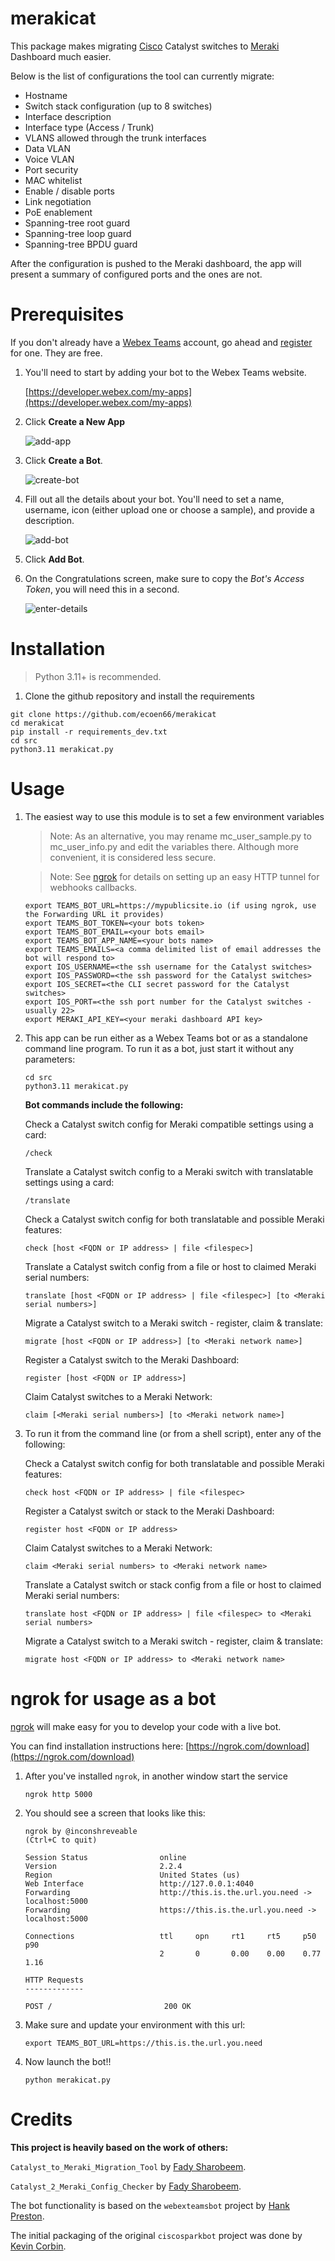 # merakicat

This package makes migrating [Cisco](https://www.cisco.com) Catalyst switches to [Meraki](https:www.meraki.com) Dashboard much easier.  

Below is the list of configurations the tool can currently migrate:
- Hostname
- Switch stack configuration (up to 8 switches)
- Interface description
- Interface type (Access / Trunk)
- VLANS allowed through the trunk interfaces
- Data VLAN
- Voice VLAN
- Port security
- MAC whitelist
- Enable / disable ports
- Link negotiation
- PoE enablement
- Spanning-tree root guard
- Spanning-tree loop guard
- Spanning-tree BPDU guard

After the configuration is pushed to the Meraki dashboard, the app will present a summary of configured ports and the ones are not.

# Prerequisites

If you don't already have a [Webex Teams](https://www.webex.com/products/teams/index.html) account, go ahead and [register](https://www.webex.com/pricing/free-trial.html) for one.  They are free.

1. You'll need to start by adding your bot to the Webex Teams website.

    [https://developer.webex.com/my-apps](https://developer.webex.com/my-apps)

1. Click **Create a New App**

    ![add-app](https://github.com/ecoen66/merakicat/raw/main/images/newapp.jpg)

1. Click **Create a Bot**.

    ![create-bot](https://github.com/ecoen66/merakicat/raw/main/images/createbot.jpg)

2. Fill out all the details about your bot.  You'll need to set a name, username, icon (either upload one or choose a sample), and provide a description.

    ![add-bot](https://github.com/ecoen66/merakicat/raw/main/images/newbot.jpg)

3. Click **Add Bot**.

1. On the Congratulations screen, make sure to copy the *Bot's Access Token*, you will need this in a second.

    ![enter-details](https://github.com/ecoen66/merakicat/raw/main/images/botcongrats.jpg)

# Installation

> Python 3.11+ is recommended.

1. Clone the github repository and install the requirements

```
git clone https://github.com/ecoen66/merakicat
cd merakicat
pip install -r requirements_dev.txt
cd src
python3.11 merakicat.py
```

# Usage

1. The easiest way to use this module is to set a few environment variables

    > Note: As an alternative, you may rename mc_user_sample.py to mc_user_info.py and edit the variables there.
    > Although more convenient, it is considered less secure.

    > Note: See [ngrok](#ngrok) for details on setting up an easy HTTP tunnel for webhooks callbacks.

    ```
    export TEAMS_BOT_URL=https://mypublicsite.io (if using ngrok, use the Forwarding URL it provides)
    export TEAMS_BOT_TOKEN=<your bots token>
    export TEAMS_BOT_EMAIL=<your bots email>
    export TEAMS_BOT_APP_NAME=<your bots name>
    export TEAMS_EMAILS=<a comma delimited list of email addresses the bot will respond to>
    export IOS_USERNAME=<the ssh username for the Catalyst switches>
    export IOS_PASSWORD=<the ssh password for the Catalyst switches>
    export IOS_SECRET=<the CLI secret password for the Catalyst switches>
    export IOS_PORT=<the ssh port number for the Catalyst switches - usually 22>
    export MERAKI_API_KEY=<your meraki dashboard API key>
    ```

1. This app can be run either as a Webex Teams bot or as a standalone command line program.  To run it as a bot, just start it without any parameters:  

    ```
    cd src
    python3.11 merakicat.py
    ```
    **Bot commands include the following:**

    Check a Catalyst switch config for Meraki compatible settings using a card:
    ```
    /check
    ```
    Translate a Catalyst switch config to a Meraki switch with translatable settings using a card:
    ```
    /translate
    ```
    Check a Catalyst switch config for both translatable and possible Meraki features:
    ```
    check [host <FQDN or IP address> | file <filespec>]
    ```
    Translate a Catalyst switch config from a file or host to claimed Meraki serial numbers:
    ```
    translate [host <FQDN or IP address> | file <filespec>] [to <Meraki serial numbers>]
    ```
    Migrate a Catalyst switch to a Meraki switch - register, claim & translate:
    ```
    migrate [host <FQDN or IP address>] [to <Meraki network name>]
    ```
    Register a Catalyst switch to the Meraki Dashboard:
    ```
    register [host <FQDN or IP address>]
    ```
    Claim Catalyst switches to a Meraki Network:
    ```
    claim [<Meraki serial numbers>] [to <Meraki network name>]
    ```


1. To run it from the command line (or from a shell script), enter any of the following:

    Check a Catalyst switch config for both translatable and possible Meraki features:
    ```
    check host <FQDN or IP address> | file <filespec> 
    ```
    Register a Catalyst switch or stack to the Meraki Dashboard:
    ```
    register host <FQDN or IP address>
    ```
    Claim Catalyst switches to a Meraki Network:
    ```
    claim <Meraki serial numbers> to <Meraki network name>
    ```
    Translate a Catalyst switch or stack config from a file or host to claimed Meraki serial numbers:
    ```
    translate host <FQDN or IP address> | file <filespec> to <Meraki serial numbers>
    ```
    Migrate a Catalyst switch to a Meraki switch - register, claim & translate:
    ```
    migrate host <FQDN or IP address> to <Meraki network name>
    ```


# ngrok for usage as a bot

[ngrok](http://ngrok.com) will make easy for you to develop your code with a live bot.

You can find installation instructions here: [https://ngrok.com/download](https://ngrok.com/download)

1. After you've installed `ngrok`, in another window start the service

    ```
    ngrok http 5000
    ```

1. You should see a screen that looks like this:

    ```
    ngrok by @inconshreveable                                                                                                                                 (Ctrl+C to quit)

    Session Status                online
    Version                       2.2.4
    Region                        United States (us)
    Web Interface                 http://127.0.0.1:4040
    Forwarding                    http://this.is.the.url.you.need -> localhost:5000
    Forwarding                    https://this.is.the.url.you.need -> localhost:5000

    Connections                   ttl     opn     rt1     rt5     p50     p90
                                  2       0       0.00    0.00    0.77    1.16

    HTTP Requests
    -------------

    POST /                         200 OK
    ```

1. Make sure and update your environment with this url:

    ```
    export TEAMS_BOT_URL=https://this.is.the.url.you.need

    ```

1. Now launch the bot!!

    ```
    python merakicat.py
    ```

# Credits
**This project is heavily based on the work of others:**

`Catalyst_to_Meraki_Migration_Tool` by [Fady Sharobeem](https://github.com/fadysharobeem).

`Catalyst_2_Meraki_Config_Checker` by [Fady Sharobeem](https://github.com/fadysharobeem).

The bot functionality is based on the `webexteamsbot` project by [Hank Preston](https://github.com/hpreston).

The initial packaging of the original `ciscosparkbot` project was done by [Kevin Corbin](https://github.com/kecorbin).

